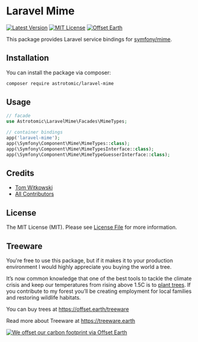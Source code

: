 # Laravel Mime

[![Latest Version](http://img.shields.io/packagist/v/astrotomic/laravel-mime.svg?label=Release&style=for-the-badge&cacheSeconds=600)](https://packagist.org/packages/astrotomic/laravel-mime)
[![MIT License](https://img.shields.io/github/license/Astrotomic/laravel-mime.svg?label=License&color=blue&style=for-the-badge&cacheSeconds=600)](https://github.com/Astrotomic/laravel-mime/blob/master/LICENSE)
[![Offset Earth](https://img.shields.io/badge/Treeware-%F0%9F%8C%B3-green?style=for-the-badge&cacheSeconds=600)](https://offset.earth/treeware)

This package provides Laravel service bindings for [symfony/mime](https://symfony.com/doc/current/components/mime.html).

## Installation

You can install the package via composer:

```bash
composer require astrotomic/laravel-mime
```

## Usage

``` php
// facade
use Astrotomic\LaravelMime\Facades\MimeTypes;

// container bindings
app('laravel-mime');
app(\Symfony\Component\Mime\MimeTypes::class);
app(\Symfony\Component\Mime\MimeTypesInterface::class);
app(\Symfony\Component\Mime\MimeTypeGuesserInterface::class);
```

## Credits

- [Tom Witkowski](https://github.com/Gummibeer)
- [All Contributors](../../contributors)

## License

The MIT License (MIT). Please see [License File](LICENSE) for more information.

## Treeware

You're free to use this package, but if it makes it to your production environment I would highly appreciate you buying the world a tree.

It’s now common knowledge that one of the best tools to tackle the climate crisis and keep our temperatures from rising above 1.5C is to [plant trees](https://www.bbc.co.uk/news/science-environment-48870920). If you contribute to my forest you’ll be creating employment for local families and restoring wildlife habitats.

You can buy trees at https://offset.earth/treeware

Read more about Treeware at https://treeware.earth

[![We offset our carbon footprint via Offset Earth](https://toolkit.offset.earth/carbonpositiveworkforce/badge/5e186e68516eb60018c5172b?black=true&landscape=true)](https://offset.earth/treeware)

